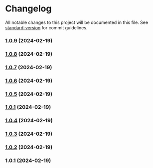 # Changelog

All notable changes to this project will be documented in this file. See [standard-version](https://github.com/conventional-changelog/standard-version) for commit guidelines.

### [1.0.9](https://github.com/RazorRSD/ytnotify/compare/v1.0.8...v1.0.9) (2024-02-19)

### [1.0.8](https://github.com/RazorRSD/ytnotify/compare/v1.0.7...v1.0.8) (2024-02-19)

### [1.0.7](https://github.com/RazorRSD/ytnotify/compare/v1.0.6...v1.0.7) (2024-02-19)

### [1.0.6](https://github.com/RazorRSD/ytnotify/compare/v1.0.5...v1.0.6) (2024-02-19)

### [1.0.5](https://github.com/RazorRSD/ytnotify/compare/v1.0.4...v1.0.5) (2024-02-19)

### [1.0.1](https://github.com/RazorRSD/ytnotify/compare/v1.0.4...v1.0.1) (2024-02-19)

### [1.0.4](https://github.com/RazorRSD/ytnotify/compare/v1.0.3...v1.0.4) (2024-02-19)

### [1.0.3](https://github.com/RazorRSD/ytnotify/compare/v1.0.2...v1.0.3) (2024-02-19)

### [1.0.2](https://github.com/RazorRSD/ytnotify/compare/v1.0.1...v1.0.2) (2024-02-19)

### 1.0.1 (2024-02-19)
